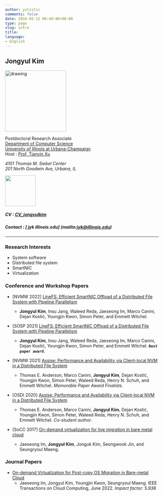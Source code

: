 ```yaml
---
author: yulistic
comments: false
date: 2016-05-12 06:49:06+00:00
type: page
slug: intro
title: 
language:
- English
---
```


## Jongyul Kim

<!-- ![Hi! I'm Jongyul.](/img/jongyul.jpg) -->

<img src="https://yulistic.gitlab.io/img/jongyul.jpg" alt="drawing" width="200"/>

Postdoctoral Research Associate  
[Department of Computer Science](https://cs.illinois.edu/)  
[University of Illinois at Urbana-Champaign](https://illinois.edu)  
Host : [Prof. Tianyin Xu](https://tianyin.github.io/)

_4101 Thomas M. Siebel Center  
201 North Goodwin Ave, Urbana, IL_  
<!-- <a href="http://w3w.co/chef.tasty.quirky" target="_blank"><img class="" src="http://what3words.com/calls/embed/text/chef.tasty.quirky/dark" alt="" width="100" /></a> -->
<a href="https://map.what3words.com/crowned.hush.mason" target="_blank"><img class="" src="https://what3words.com/calls/embed/text/crowned.hush.mason/dark" alt="" width="100" /></a>

##### CV : [CV_jongyulkim](/files/CV_jongyulkim.pdf)
##### Contact : [<i class="fa fa-envelope-square fa-lg" aria-hidden="true"></i>  jyk <i class="fa fa-at" aria-hidden="true"></i> illinois.edu] (mailto:jyk@illinois.edu)

<!--<a id="contact-link-email" class="contact_link" href="mailto:yulistic@gmail.com" style="font-size:30px">-->
  <!--<span class="fa fa-envelope-square" aria-hidden="true"></span></a>-->
<!--<a id="contact-link-phone" class="contact_link" href="tel:+82-10-7422-0952" style="font-size:30px">-->
  <!--<span class="fa fa-phone-square" aria-hidden="true"></span></a>-->

---

### Research Interests

* System software
* Distributed file system
* SmartNIC
* Virtualization

<!-- ### Publications

* Jaeseong Im, Jongyul Kim, Youngjin Kwon, Seungryoul Maeng. *[On-demand Virtualization for Post-copy OS Migration in Bare-metal Cloud](https://ieeexplore.ieee.org/document/9786612)*. IEEE Transactions on Cloud Computing. (2022)

* **Jongyul Kim**, Insu Jang, Waleed Reda, Jaeseong Im, Marco Canini, Dejan Kostić, Youngjin Kwon, Simon Peter, and Emmett Witchel. *[LineFS: Efficient SmartNIC Offload of a Distributed File System with Pipeline Parallelism](http://nvmw.ucsd.edu/onlineprogram/#paper-32)*. (NVMW 2022)

* **Jongyul Kim**, Insu Jang, Waleed Reda, Jaeseong Im, Marco Canini, Dejan Kostić, Youngjin Kwon, Simon Peter, and Emmett Witchel. *[LineFS: Efficient SmartNIC Offload of a Distributed File System with Pipeline Parallelism](https://dl.acm.org/doi/10.1145/3477132.3483565)*. (SOSP 2021) **`Best paper award`** [<i class="fa fa-file"></i> slides](/files/LineFS_slides_20min.ppsx)

* Thomas E. Anderson, Marco Canini, **Jongyul Kim**, Dejan Kostić, Youngjin Kwon, Simon Peter, Waleed Reda, Henry N. Schuh, and Emmett Witchel. *[Assise: Performance and Availability via Client-local NVM in a Distributed File System](http://nvmw.ucsd.edu/program/#paper-29)*. Memorable Paper Award Finalists. (NVMW 2021)

* Thomas E. Anderson, Marco Canini, **Jongyul Kim**, Dejan Kostić, Youngjin Kwon, Simon Peter, Waleed Reda, Henry N. Schuh, and Emmett Witchel. *[Assise: Performance and Availability via Client-local NVM in a Distributed File System](https://www.usenix.org/conference/osdi20/presentation/anderson)*. **Co-student author.** (OSDI 2020)

* Jaeseong Im, **Jongyul Kim**, Jonguk Kim, Seongwook Jin, and Seungryoul Maeng. *[On-demand virtualization for live migration in bare metal cloud](https://dl.acm.org/doi/10.1145/3127479.3129254)*. (SoCC 2017) -->


### Conference and Workshop Papers

- [NVMW 2022] [LineFS: Efficient SmartNIC Offload of a Distributed File System with Pipeline Parallelism](http://nvmw.ucsd.edu/onlineprogram/#paper-32)
  - **Jongyul Kim**, Insu Jang, Waleed Reda, Jaeseong Im, Marco Canini, Dejan Kostić, Youngjin Kwon, Simon Peter, and Emmett Witchel.

- [SOSP 2021] [LineFS: Efficient SmartNIC Offload of a Distributed File System with Pipeline Parallelism](https://dl.acm.org/doi/10.1145/3477132.3483565) [<i class="fa fa-file" title="slides"></i>](/files/LineFS_slides_20min.ppsx)
  - **Jongyul Kim**, Insu Jang, Waleed Reda, Jaeseong Im, Marco Canini, Dejan Kostić, Youngjin Kwon, Simon Peter, and Emmett Witchel. **`Best paper award`**.

- [NVMW 2021] [Assise: Performance and Availability via Client-local NVM in a Distributed File System](http://nvmw.ucsd.edu/program/#paper-29)
  - Thomas E. Anderson, Marco Canini, **Jongyul Kim**, Dejan Kostić, Youngjin Kwon, Simon Peter, Waleed Reda, Henry N. Schuh, and Emmett Witchel. *Memorable Paper Award Finalists*.

- [OSDI 2020] [Assise: Performance and Availability via Client-local NVM in a Distributed File System](https://www.usenix.org/conference/osdi20/presentation/anderson)
  -  Thomas E. Anderson, Marco Canini, **Jongyul Kim**, Dejan Kostić, Youngjin Kwon, Simon Peter, Waleed Reda, Henry N. Schuh, and Emmett Witchel. *Co-student author*.

- [SoCC 2017] [On-demand virtualization for live migration in bare metal cloud](https://dl.acm.org/doi/10.1145/3127479.3129254)
  - Jaeseong Im, **Jongyul Kim**, Jonguk Kim, Seongwook Jin, and Seungryoul Maeng.

### Journal Papers

- [On-demand Virtualization for Post-copy OS Migration in Bare-metal Cloud](https://ieeexplore.ieee.org/document/9786612)
  - Jaeseong Im, Jongyul Kim, Youngjin Kwon, Seungryoul Maeng. IEEE Transactions on Cloud Computing, June 2022. *Impact factor: 5.938*


<!-- Table version. -->
<!-- {{< table "/assets/data/publications.csv" >}} -->

<!-- ### Projects

* Efficient and Scalable Distributed File System Leveraging Emerging HW Technology, (2020.03 - 2023.02)
* New Cloud System Design combining Virtualized Cloud and Bare-metal Cloud, (2016.06 - 2019.05)
* UX-oriented Mobile SW Platform, (2013.04 - 2016.08) -->
